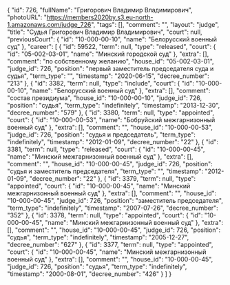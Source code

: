 {
    "id": 726,
    "fullName": "Григорович Владимир Владимирович",
    "photoURL": "https://members2020by.s3.eu-north-1.amazonaws.com/judge_726",
    "tags": [],
    "comment": "",
    "layout": "judge",
    "title": "Судья Григорович Владимир Владимирович",
    "court": null,
    "previousCourt": {
        "id": "10-000-00-10",
        "name": "Белорусский военный суд"
    },
    "career": [
        {
            "id": 59522,
            "term": null,
            "type": "released",
            "court": {
                "id": "05-002-03-01",
                "name": "Минский городской суд"
            },
            "extra": [],
            "comment": "по собственному желанию",
            "house_id": "05-002-03-01",
            "judge_id": 726,
            "position": "первый заместитель председателя суда и судья",
            "term_type": "",
            "timestamp": "2020-06-15",
            "decree_number": "213"
        },
        {
            "id": 3382,
            "term": null,
            "type": "include",
            "court": {
                "id": "10-000-00-10",
                "name": "Белорусский военный суд"
            },
            "extra": [],
            "comment": "состав президиума",
            "house_id": "10-000-00-10",
            "judge_id": 726,
            "position": "судья",
            "term_type": "indefinitely",
            "timestamp": "2013-12-30",
            "decree_number": "579"
        },
        {
            "id": 3380,
            "term": null,
            "type": "appointed",
            "court": {
                "id": "10-000-00-53",
                "name": "Бобруйский межгарнизонный военный суд"
            },
            "extra": [],
            "comment": "",
            "house_id": "10-000-00-53",
            "judge_id": 726,
            "position": "судья и председатель",
            "term_type": "indefinitely",
            "timestamp": "2012-01-09",
            "decree_number": "22"
        },
        {
            "id": 3381,
            "term": null,
            "type": "released",
            "court": {
                "id": "10-000-00-45",
                "name": "Минский межгарнизонный военный суд"
            },
            "extra": [],
            "comment": "",
            "house_id": "10-000-00-45",
            "judge_id": 726,
            "position": "судья и заместитель председателя",
            "term_type": "",
            "timestamp": "2012-01-09",
            "decree_number": "22"
        },
        {
            "id": 3379,
            "term": null,
            "type": "appointed",
            "court": {
                "id": "10-000-00-45",
                "name": "Минский межгарнизонный военный суд"
            },
            "extra": [],
            "comment": "",
            "house_id": "10-000-00-45",
            "judge_id": 726,
            "position": "заместитель председателя",
            "term_type": "indefinitely",
            "timestamp": "2007-07-26",
            "decree_number": "352"
        },
        {
            "id": 3378,
            "term": null,
            "type": "appointed",
            "court": {
                "id": "10-000-00-45",
                "name": "Минский межгарнизонный военный суд"
            },
            "extra": [],
            "comment": "",
            "house_id": "10-000-00-45",
            "judge_id": 726,
            "position": "судья",
            "term_type": "indefinitely",
            "timestamp": "2005-12-27",
            "decree_number": "627"
        },
        {
            "id": 3377,
            "term": null,
            "type": "appointed",
            "court": {
                "id": "10-000-00-45",
                "name": "Минский межгарнизонный военный суд"
            },
            "extra": [],
            "comment": "",
            "house_id": "10-000-00-45",
            "judge_id": 726,
            "position": "судья",
            "term_type": "indefinitely",
            "timestamp": "2000-08-01",
            "decree_number": "426"
        }
    ]
}